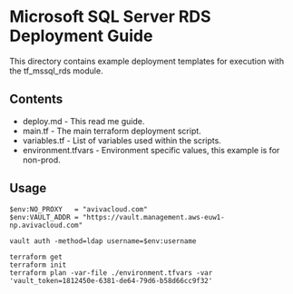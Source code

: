 Microsoft SQL Server RDS Deployment Guide
=========================================

This directory contains example deployment templates for execution with the tf_mssql_rds module.

Contents
--------

* deploy.md - This read me guide.
* main.tf - The main terraform deployment script.
* variables.tf - List of variables used within the scripts.
* environment.tfvars - Environment specific  values, this example is for non-prod.

Usage
-----

```hcl
$env:NO_PROXY   = "avivacloud.com"
$env:VAULT_ADDR = "https://vault.management.aws-euw1-np.avivacloud.com"

vault auth -method=ldap username=$env:username

terraform get
terraform init
terraform plan -var-file ./environment.tfvars -var 'vault_token=1812450e-6381-de64-79d6-b58d66cc9f32'
```
